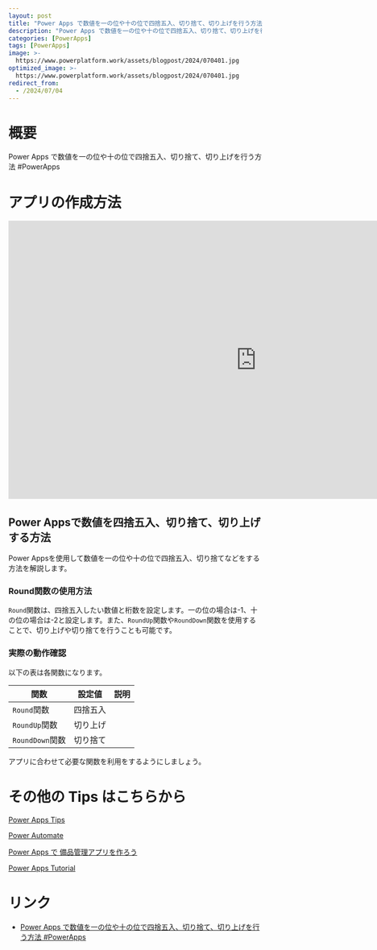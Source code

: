 ```yaml
---
layout: post
title: "Power Apps で数値を一の位や十の位で四捨五入、切り捨て、切り上げを行う方法 #PowerApps"
description: "Power Apps で数値を一の位や十の位で四捨五入、切り捨て、切り上げを行う方法 #PowerAppsを動画で分かりやすく解説"
categories: [PowerApps]
tags: [PowerApps]
image: >-
  https://www.powerplatform.work/assets/blogpost/2024/070401.jpg
optimized_image: >-
  https://www.powerplatform.work/assets/blogpost/2024/070401.jpg
redirect_from:
  - /2024/07/04
---
```



#  概要

Power Apps で数値を一の位や十の位で四捨五入、切り捨て、切り上げを行う方法 #PowerApps


# アプリの作成方法

<iframe width="983" height="553" src="https://www.youtube.com/embed/B2yWhx_eoTM" title="YouTube video player" frameborder="0" allow="accelerometer; autoplay; clipboard-write; encrypted-media; gyroscope; picture-in-picture" allowfullscreen></iframe>


## Power Appsで数値を四捨五入、切り捨て、切り上げする方法

Power Appsを使用して数値を一の位や十の位で四捨五入、切り捨てなどをする方法を解説します。

### Round関数の使用方法

`Round`関数は、四捨五入したい数値と桁数を設定します。一の位の場合は-1、十の位の場合は-2と設定します。また、`RoundUp`関数や`RoundDown`関数を使用することで、切り上げや切り捨てを行うことも可能です。

### 実際の動作確認

以下の表は各関数になります。

| 関数 | 設定値 | 説明 |
| --- | --- | --- |
| `Round`関数 | 四捨五入 |
| `RoundUp`関数 | 切り上げ |
| `RoundDown`関数 | 切り捨て |

アプリに合わせて必要な関数を利用をするようにしましょう。


# その他の Tips はこちらから

[Power Apps Tips](https://www.youtube.com/watch?v=VrAQf3JQ7yM&list=PLVhFi1fb3DqakSLVMn22DDcySXh9jtzi- )


[Power Automate](https://www.youtube.com/watch?v=-YnJYT0ASEM&list=PLVhFi1fb3Dqbzic6GieqnLFgD3aTj-eHA)


[Power Apps で 備品管理アプリを作ろう](https://www.youtube.com/playlist?list=PLVhFi1fb3DqZM3HKb8Hea6XEL96990Fyn)


[Power Apps Tutorial](https://www.youtube.com/playlist?list=PLVhFi1fb3DqalxpL974VvAJvV4iWoSbe_)


# リンク


- [Power Apps で数値を一の位や十の位で四捨五入、切り捨て、切り上げを行う方法 #PowerApps](https://www.youtube.com/watch?v=B2yWhx_eoTM)

